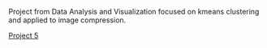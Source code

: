 Project from Data Analysis and Visualization focused on kmeans clustering and applied to image compression. 

[Project 5](https://cs.colby.edu/courses/S22/cs251/projects/p5clustering/p5clustering251.html)
